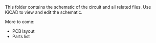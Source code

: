 This folder contains the schematic of the circuit and all related files.
Use KiCAD to view and edit the schematic.

More to come:
- PCB layout
- Parts list
